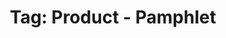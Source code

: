 ---
layout: portfolio
title: 'Tag: Product - Pamphlet'
permalink: /portfolio/tags/product/pamphlet
type: tag
uid: pamphlet
pagination:
    enabled: true
    tag: [pamphlet]
---